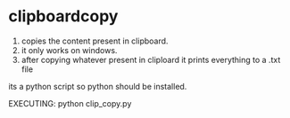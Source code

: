 # clipboardcopy
1. copies the content present in clipboard.
2. it only works on windows.
3. after copying whatever present in cliploard it prints everything to a .txt file

its a python script so python should be installed.


EXECUTING:
python clip_copy.py
